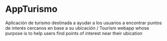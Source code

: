 # AppTurismo
Aplicación de turismo destinada a ayudar a los usuarios a encontrar puntos de interés cercanos en base a su ubicación / Tourism webapp whose purpose is to help users find points of interest near their ubication
